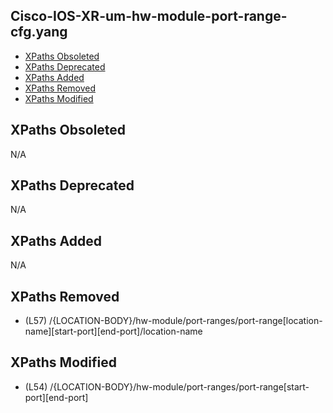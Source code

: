 ## Cisco-IOS-XR-um-hw-module-port-range-cfg.yang

- [XPaths Obsoleted](#xpaths-obsoleted)
- [XPaths Deprecated](#xpaths-deprecated)
- [XPaths Added](#xpaths-added)
- [XPaths Removed](#xpaths-removed)
- [XPaths Modified](#xpaths-modified)

## XPaths Obsoleted

N/A

## XPaths Deprecated

N/A

## XPaths Added

N/A

## XPaths Removed

- (L57)	/{LOCATION-BODY}/hw-module/port-ranges/port-range[location-name][start-port][end-port]/location-name

## XPaths Modified

- (L54)	/{LOCATION-BODY}/hw-module/port-ranges/port-range[start-port][end-port]

